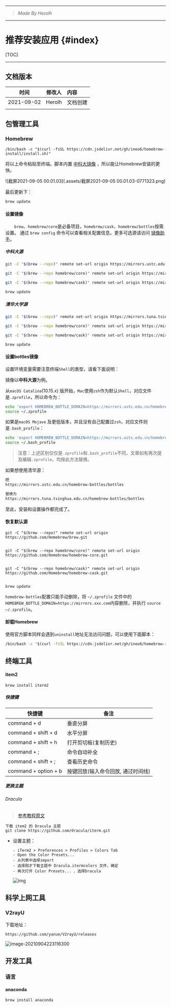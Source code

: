 ----------------------------------------------
> *Made By Herolh*
----------------------------------------------

# 推荐安装应用 {#index}

[TOC]



 







--------------------------------------------

## 文档版本

|    时间    | 修改人 | 内容     |
| :--------: | :----: | :------- |
| 2021-09-02 | Herolh | 文档创建 |
|            |        |          |





## 包管理工具

### Homebrew

```shell
/bin/bash -c "$(curl -fsSL https://cdn.jsdelivr.net/gh/ineo6/homebrew-install/install.sh)"
```

将以上命令粘贴至终端。脚本内置 [中科大镜像](https://mirrors.ustc.edu.cn/help/brew.git.html) ，所以能让Homebrew安装的更快。

![截屏2021-09-05 00.01.03](.assets/截屏2021-09-05 00.01.03-0771323.png)



最后更新下：

```bash
brew update
```



#### 设置镜像

&emsp;&emsp;`brew`、`homebrew/core`是必备项目，`homebrew/cask`、`homebrew/bottles`按需设置。
通过 `brew config` 命令可以查看相关配置信息。更多可选源请访问 [镜像助手](https://link.zhihu.com/?target=https%3A//brew.idayer.com/guide/change-source)。



##### 中科大源

```bash
git -C "$(brew --repo)" remote set-url origin https://mirrors.ustc.edu.cn/brew.git

git -C "$(brew --repo homebrew/core)" remote set-url origin https://mirrors.ustc.edu.cn/homebrew-core.git

git -C "$(brew --repo homebrew/cask)" remote set-url origin https://mirrors.ustc.edu.cn/homebrew-cask.git

brew update
```



##### 清华大学源

```bash
git -C "$(brew --repo)" remote set-url origin https://mirrors.tuna.tsinghua.edu.cn/git/homebrew/brew.git

git -C "$(brew --repo homebrew/core)" remote set-url origin https://mirrors.tuna.tsinghua.edu.cn/git/homebrew/homebrew-core.git

git -C "$(brew --repo homebrew/cask)" remote set-url origin https://mirrors.tuna.tsinghua.edu.cn/git/homebrew/homebrew-cask.git

brew update
```



#### 设置bottles镜像

设置环境变量需要注意终端`Shell`的类型，请看下面说明：

镜像以**中科大源**为例。

从`macOS Catalina`(10.15.x) 版开始，`Mac`使用`zsh`作为默认`Shell`，对应文件是`.zprofile`，所以命令为：

```bash
echo 'export HOMEBREW_BOTTLE_DOMAIN=https://mirrors.ustc.edu.cn/homebrew-bottles/bottles' >> ~/.zprofile
source ~/.zprofile
```

如果是`macOS Mojave` 及更低版本，并且没有自己配置过`zsh`，对应文件则是`.bash_profile`：

```bash
echo 'export HOMEBREW_BOTTLE_DOMAIN=https://mirrors.ustc.edu.cn/homebrew-bottles/bottles' >> ~/.bash_profile
source ~/.bash_profile
```

> 注意：上述区别仅仅是`.zprofile`和`.bash_profile`不同，文章如有再次提及编辑`.zprofile`，均按此方法替换。

如果想使用清华源：

```bash
把
https://mirrors.ustc.edu.cn/homebrew-bottles/bottles

替换为
https://mirrors.tuna.tsinghua.edu.cn/homebrew-bottles/bottles
```

至此，安装和设置操作都完成了。



#### 恢复默认源

```shell
git -C "$(brew --repo)" remote set-url origin https://github.com/Homebrew/brew.git


git -C "$(brew --repo homebrew/core)" remote set-url origin https://github.com/Homebrew/homebrew-core.git


git -C "$(brew --repo homebrew/cask)" remote set-url origin https://github.com/Homebrew/homebrew-cask.git


brew update
```

`homebrew-bottles`配置只能手动删除，将 `~/.zprofile` 文件中的 `HOMEBREW_BOTTLE_DOMAIN=https://mirrors.xxx.com`内容删除，并执行 `source ~/.zprofile`。



#### 卸载Homebrew

使用官方脚本同样会遇到`uninstall`地址无法访问问题，可以使用下面脚本：

```bash
/bin/bash -c "$(curl -fsSL https://cdn.jsdelivr.net/gh/ineo6/homebrew-install/uninstall.sh)"
```



## 终端工具

#### item2

```shell
brew install iterm2
```



##### 快捷键

| 快捷键               | 备注                               |
| -------------------- | ---------------------------------- |
| command + d          | 垂直分屏                           |
| command + shift + d  | 水平分屏                           |
| command + shift + h  | 打开剪切板(复制历史)               |
| command + ;          | 命令自动补全                       |
| command + shift + ;  | 查看历史命令                       |
| command + option + b | 按键回放(输入命令回放, 通过时间线) |



##### 更换主题

###### Dracula

> [参考教程原文](https://blog.csdn.net/daiyuhe/article/details/88667875)

```shell
下载 item2 的 Dracula 主题
git clone https://github.com/dracula/iterm.git
```

- 设置主题：

    ```shell
    - iTerm2 > Preferences > Profiles > Colors Tab
    - Open the Color Presets... 
    - 从列表中选择import
    - 选择刚才下载主题中 Dracula.itermcolors 文件，确定
    - 再次打开 Color Presets... ，选择Dracula 
    ```

    ![img](.assets/watermark,type_ZmFuZ3poZW5naGVpdGk,shadow_10,text_aHR0cHM6Ly9ibG9nLmNzZG4ubmV0L2RhaXl1aGU=,size_16,color_FFFFFF,t_70.png)





## 科学上网工具

### V2rayU

下载地址：

```shell
https://github.com/yanue/V2rayU/releases
```

![image-20210904223116300](.assets/image-20210904223116300.png)



## 开发工具

### 语言

#### anaconda

```shell
brew install anaconda
```













